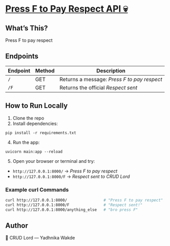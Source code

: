 # [Press F to Pay Respect API 💀](f-production-2a80.up.railway.app)

## What’s This?
Press F to pay respect

## Endpoints

| Endpoint | Method | Description                              |
| -------- | ------ | -------------------------------------  |
| `/`      | GET    | Returns a message: *Press F to pay respect* |
| `/F`     | GET    | Returns the official *Respect sent*  |


## How to Run Locally
1. Clone the repo
2. Install dependencies:
```
pip install -r requirements.txt
```
4. Run the app:
```
uvicorn main:app --reload
```
5. Open your browser or terminal and try:

- `http://127.0.0.1:8000/` → *Press F to pay respect*  
- `http://127.0.0.1:8000/F` → *Respect sent to CRUD Lord*

### Example curl Commands

```bash
curl http://127.0.0.1:8000/                # "Press F to pay respect"
curl http://127.0.0.1:8000/F               # "Respect sent!"
curl http://127.0.0.1:8000/anything_else   # "bro press F"
```

## Author
👑 CRUD Lord — Yadhnika Wakde
